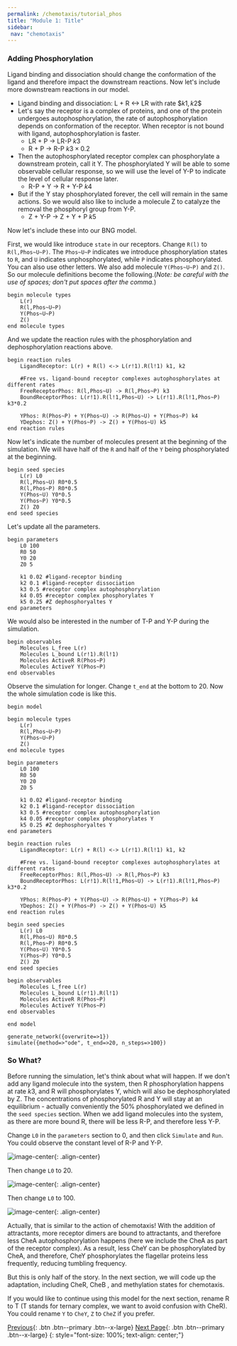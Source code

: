 ```yaml
---
permalink: /chemotaxis/tutorial_phos
title: "Module 1: Title"
sidebar: 
 nav: "chemotaxis"
---
```


### Adding Phosphorylation

Ligand binding and dissociation should change the conformation of the ligand and therefore impact the downstream reactions. Now let's include more downstream reactions in our model.

- Ligand binding and dissociation: L + R <-> LR with rate \$$k1, k2$$
- Let's say the receptor is a complex of proteins, and one of the protein undergoes autophosphorylation, the rate of autophosphorylation depends on conformation of the receptor. When receptor is not bound with ligand, autophosphorylation is faster.
	- LR + P -> LR-P $k3$
	- R + P -> R-P   $k3 \times 0.2$
- Then the autophosphorylated receptor complex can phosphorylate a downstream protein, call it Y. The phosphorylated Y will be able to some observable cellular response, so we will use the level of Y-P to indicate the level of cellular response later.
	- R-P + Y -> R + Y-P  $k4$
- But if the Y stay phosphorylated forever, the cell will remain in the same actions. So we would also like to include a molecule Z to catalyze the removal the phosphoryl group from Y-P.
	- Z + Y-P -> Z + Y + P $k5$

Now let's include these into our BNG model.

First, we would like introduce `state` in our receptors. Change `R(l)` to `R(l,Phos~U~P)`. The `Phos~U~P` indicates we introduce phosphorylation states to `R`, and `U` indicates unphosphorylated, while `P` indicates phosphorylated. You can also use other letters. We also add molecule `Y(Phos~U~P)` and `Z()`. So our molecule definitions become the following.(*Note: be careful with the use of spaces; don't put spaces after the comma.*)

	begin molecule types
		L(r)
		R(l,Phos~U~P)
		Y(Phos~U~P)
		Z()
	end molecule types

And we update the reaction rules with the phosphorylation and dephosphorylation reactions above.

	begin reaction rules
		LigandReceptor: L(r) + R(l) <-> L(r!1).R(l!1) k1, k2
	
		#Free vs. ligand-bound receptor complexes autophosphorylates at different rates
		FreeReceptorPhos: R(l,Phos~U) -> R(l,Phos~P) k3
		BoundReceptorPhos: L(r!1).R(l!1,Phos~U) -> L(r!1).R(l!1,Phos~P) k3*0.2
	
		YPhos: R(Phos~P) + Y(Phos~U) -> R(Phos~U) + Y(Phos~P) k4
		YDephos: Z() + Y(Phos~P) -> Z() + Y(Phos~U) k5
	end reaction rules

Now let's indicate the number of molecules present at the beginning of the simulation. We will have half of the `R` and half of the `Y` being phosphorylated at the beginning.

	begin seed species
		L(r) L0
		R(l,Phos~U) R0*0.5
		R(l,Phos~P) R0*0.5
		Y(Phos~U) Y0*0.5
		Y(Phos~P) Y0*0.5
		Z() Z0
	end seed species

Let's update all the parameters.

	begin parameters
		L0 100
		R0 50
		Y0 20
		Z0 5
	
		k1 0.02 #ligand-receptor binding
		k2 0.1 #ligand-receptor dissociation
		k3 0.5 #receptor complex autophosphorylation
		k4 0.05 #receptor complex phosphorylates Y
		k5 0.25 #Z dephosphoryaltes Y
	end parameters

We would also be interested in the number of T-P and Y-P during the simulation.

	begin observables
		Molecules L_free L(r)
		Molecules L_bound L(r!1).R(l!1)
		Molecules ActiveR R(Phos~P)
		Molecules ActiveY Y(Phos~P)
	end observables

Observe the simulation for longer. Change `t_end` at the bottom to 20. Now the whole simulation code is like this.

	begin model

	begin molecule types
		L(r)
		R(l,Phos~U~P)
		Y(Phos~U~P)
		Z()
	end molecule types

	begin parameters
		L0 100
		R0 50
		Y0 20
		Z0 5
		
		k1 0.02 #ligand-receptor binding
		k2 0.1 #ligand-receptor dissociation
		k3 0.5 #receptor complex autophosphorylation
		k4 0.05 #receptor complex phosphorylates Y
		k5 0.25 #Z dephosphoryaltes Y
	end parameters

	begin reaction rules
		LigandReceptor: L(r) + R(l) <-> L(r!1).R(l!1) k1, k2
		
		#Free vs. ligand-bound receptor complexes autophosphorylates at different rates
		FreeReceptorPhos: R(l,Phos~U) -> R(l,Phos~P) k3
		BoundReceptorPhos: L(r!1).R(l!1,Phos~U) -> L(r!1).R(l!1,Phos~P) k3*0.2
		
		YPhos: R(Phos~P) + Y(Phos~U) -> R(Phos~U) + Y(Phos~P) k4
		YDephos: Z() + Y(Phos~P) -> Z() + Y(Phos~U) k5
	end reaction rules

	begin seed species
		L(r) L0
		R(l,Phos~U) R0*0.5
		R(l,Phos~P) R0*0.5
		Y(Phos~U) Y0*0.5
		Y(Phos~P) Y0*0.5
		Z() Z0
	end seed species

	begin observables
		Molecules L_free L(r)
		Molecules L_bound L(r!1).R(l!1)
		Molecules ActiveR R(Phos~P)
		Molecules ActiveY Y(Phos~P)
	end observables

	end model

	generate_network({overwrite=>1})
	simulate({method=>"ode", t_end=>20, n_steps=>100})

### So What?

Before running the simulation, let's think about what will happen. If we don't add any ligand molecule into the system, then R phosphorylation happens at rate $k3$, and R will phosphorylates Y, which will also be dephosphorylated by Z. The concentrations of phosphorylated R and Y will stay at an equilibrium - actually conveniently the 50\% phosphorylated we defined in the `seed species` section. When we add ligand molecules into the system, as there are more bound R, there will be less R-P, and therefore less Y-P.

Change `L0` in the `parameters` section to 0, and then click `Simulate` and `Run`. You could observe the constant level of R-P and Y-P.

![image-center](../assets/images/chemotaxis_tutorial5.png){: .align-center} 

Then change `L0` to 20.

![image-center](../assets/images/chemotaxis_tutorial6.png){: .align-center} 

Then change `L0` to 100.

![image-center](../assets/images/chemotaxis_tutorial7.png){: .align-center} 

Actually, that is similar to the action of chemotaxis! With the addition of attractants, more receptor dimers are bound to attractants, and therefore less CheA autophosphorylation happens (here we include the CheA as part of the receptor complex). As a result, less CheY can be phosphorylated by CheA, and therefore, CheY phosphorylates the flagellar proteins less frequently, reducing tumbling frequency. 

But this is only half of the story. In the next section, we will code up the adaptation, including CheR, CheB , and methylation states for chemotaxis.

If you would like to continue using this model for the next section, rename R to T (T stands for ternary complex, we want to avoid confusion with CheR). You could rename `Y` to `CheY`, `Z` to `CheZ` if you prefer.


[Previous](tutorial_lr){: .btn .btn--primary .btn--x-large} [Next Page](tutorial_adaptation){: .btn .btn--primary .btn--x-large}
{: style="font-size: 100%; text-align: center;"}

